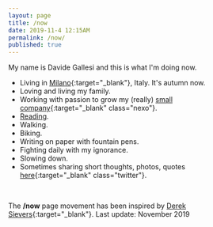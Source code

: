 ```yaml
---
layout: page
title: /now
date: 2019-11-4 12:15AM
permalink: /now/
published: true
---
```

My name is Davide Gallesi and this is what I'm doing now.
<br>
- Living in [Milano](https://en.wikipedia.org/wiki/Milan){:target="_blank"}, Italy. It's autumn now.
- Loving and living my family.
- Working with passion to grow my (really) [small company](http://www.nexo.me){:target="_blank" class="nexo"}.
- [Reading](/tsundoku).
- Walking.
- Biking.
- Writing on paper with fountain pens.
- Fighting daily with my ignorance.
- Slowing down.
- Sometimes sharing short thoughts, photos, quotes [here](https://www.twitter.com/davidegallesi){:target="_blank" class="twitter"}.

<br>

The **/now** page movement has been inspired by [Derek Sievers](https://sivers.org/nowff){:target="_blank"}.
Last update: November 2019

